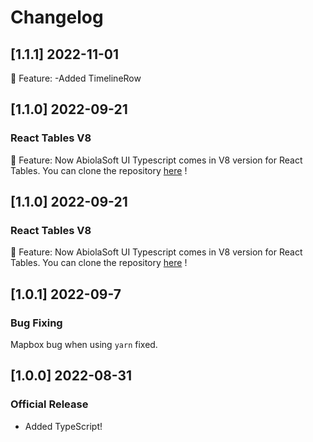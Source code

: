 # Changelog

## [1.1.1] 2022-11-01

🚀 Feature:
-Added TimelineRow

## [1.1.0] 2022-09-21

### React Tables V8

🚀 Feature: Now AbiolaSoft UI Typescript comes in V8 version for React Tables. You can clone the repository [here](https://github.com/abiolasoft-ui/abiolasoft-ui-chakra-ts/tree/feature/react-table-v8) !

## [1.1.0] 2022-09-21

### React Tables V8

🚀 Feature: Now AbiolaSoft UI Typescript comes in V8 version for React Tables. You can clone the repository [here](https://github.com/abiolasoft-ui/abiolasoft-ui-chakra-ts/tree/feature/react-table-v8) !

## [1.0.1] 2022-09-7

### Bug Fixing

Mapbox bug when using `yarn` fixed.

## [1.0.0] 2022-08-31

### Official Release

-   Added TypeScript!
